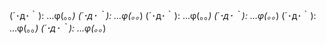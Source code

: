 
(´･д･｀): …φ(。。*)
(´･д･｀): …φ(。。*)
(´･д･｀): …φ(。。*)
(´･д･｀): …φ(。。*)
(´･д･｀): …φ(。。*)
(´･д･｀): …φ(。。*)